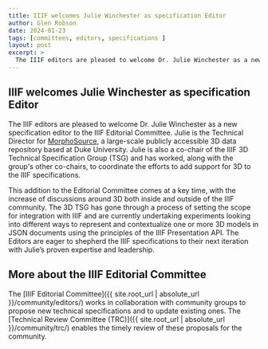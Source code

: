 ```yaml
---
title: IIIF welcomes Julie Winchester as specification Editor
author: Glen Robson
date: 2024-01-23
tags: [committees, editors, specifications ]
layout: post
excerpt: >
  The IIIF editors are pleased to welcome Dr. Julie Winchester as a new specification editor to the IIIF Editorial Committee.
---
```


## IIIF welcomes Julie Winchester as specification Editor

The IIIF editors are pleased to welcome Dr. Julie Winchester as a new specification editor to the IIIF Editorial Committee. Julie is the Technical Director for [MorphoSource](https://www.morphosource.org/), a large-scale publicly accessible 3D data repository based at Duke University. Julie is also a co-chair of the IIIF 3D Technical Specification Group (TSG) and has worked, along with the group's other co-chairs, to coordinate the efforts to add support for 3D to the IIIF specifications. 

This addition to the Editorial Committee comes at a key time, with the increase of discussions around 3D both inside and outside of the IIIF community. The 3D TSG has gone through a process of setting the scope for integration with IIIF and are currently undertaking experiments looking into different ways to represent and contextualize one or more 3D models in JSON documents using the principles of the IIIF Presentation API. The Editors are eager to shepherd the IIIF specifications to their next iteration with Julie’s proven expertise and leadership. 

## More about the IIIF Editorial Committee

The [IIIF Editorial Committee]({{ site.root_url | absolute_url }}/community/editors/) works in collaboration with community groups to propose new technical specifications and to update existing ones. The [Technical Review Committee (TRC)]({{ site.root_url | absolute_url }}/community/trc/) enables the timely review of these proposals for the community.